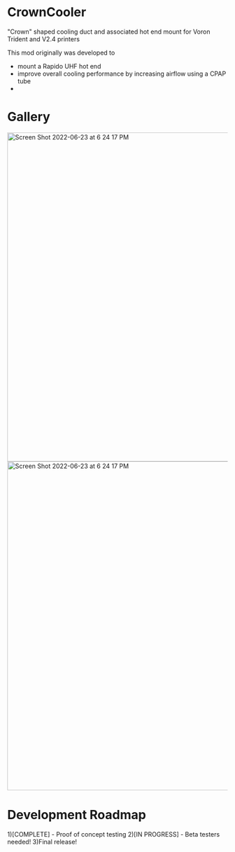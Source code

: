 # CrownCooler
"Crown" shaped cooling duct and associated hot end mount for Voron Trident and V2.4 printers

This mod originally was developed to
- mount a Rapido UHF hot end
- improve overall cooling performance by increasing airflow using a CPAP tube
- 

# Gallery

<img width="751" alt="Screen Shot 2022-06-23 at 6 24 17 PM" src="https://user-images.githubusercontent.com/12782053/194479418-74b7c13e-f3db-4255-a4ea-d6747bc2abb2.png">
<img width="751" alt="Screen Shot 2022-06-23 at 6 24 17 PM" src="https://user-images.githubusercontent.com/12782053/194479013-b6fde3b8-cf25-49be-87e4-bf0bb4626d9a.jpeg">

# Development Roadmap
1)[COMPLETE] - Proof of concept testing
2)[IN PROGRESS] - Beta testers needed!
3)Final release!



